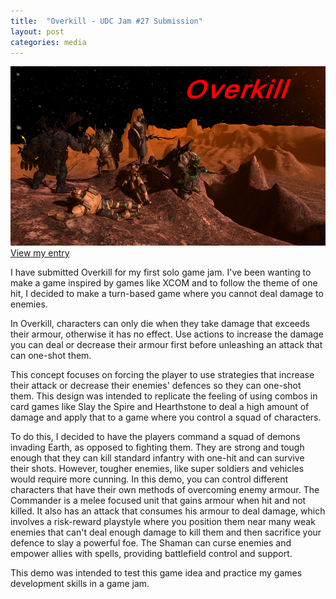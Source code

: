 ```yaml
---
title:  "Overkill - UDC Jam #27 Submission"
layout: post
categories: media
---
```


![Splash Image](https://raw.githubusercontent.com/andrewscott02/andrewscott02.github.io/master/_posts/Images/OverkillSplashImage.png)
[View my entry]([https://www.therookies.co/entries/24461](https://andrewjscott02.itch.io/overkill))


I have submitted Overkill for my first solo game jam. I've been wanting to make a game inspired by games like XCOM and to follow the theme of one hit, I decided to make a turn-based game where you cannot deal damage to enemies. 

In Overkill, characters can only die when they take damage that exceeds their armour, otherwise it has no effect. Use actions to increase the damage you can deal or decrease their armour first before unleashing an attack that can one-shot them.

This concept focuses on forcing the player to use strategies that increase their attack or decrease their enemies' defences so they can one-shot them. This design was intended to replicate the feeling of using combos in card games like Slay the Spire and Hearthstone to deal a high amount of damage and apply that to a game where you control a squad of characters.

To do this, I decided to have the players command a squad of demons invading Earth, as opposed to fighting them. They are strong and tough enough that they can kill standard infantry with one-hit and can survive their shots. However, tougher enemies, like super soldiers and vehicles would require more cunning. In this demo, you can control different characters that have their own methods of overcoming enemy armour. The Commander is a melee focused unit that gains armour when hit and not killed. It also has an attack that consumes his armour to deal damage, which involves a risk-reward playstyle where you position them near many weak enemies that can't deal enough damage to kill them and then sacrifice your defence to slay a powerful foe. The Shaman can curse enemies and empower allies with spells, providing battlefield control and support.

This demo was intended to test this game idea and practice my games development skills in a game jam.
